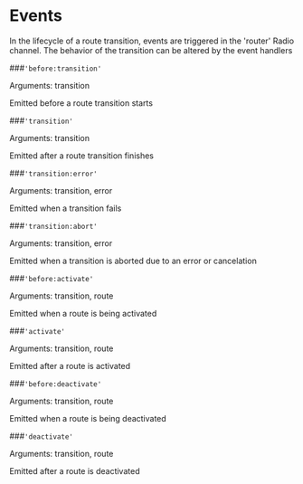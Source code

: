 # Events

In the lifecycle of a route transition, events are triggered in the
'router' Radio channel. The behavior of the transition can be altered 
by the event handlers
    
###<code>'before:transition' </code>
 
 Arguments: transition
 
 Emitted before a route transition starts
 
###<code>'transition' </code>
 
 Arguments: transition
 
 Emitted after a route transition finishes

###<code>'transition:error' </code>
 
 Arguments: transition, error
 
 Emitted when a transition fails 
  
###<code>'transition:abort' </code>
 
 Arguments: transition, error
 
 Emitted when a transition is aborted due to an error or cancelation

###<code>'before:activate' </code>
  
  Arguments: transition, route
  
  Emitted when a route is being activated
  
###<code>'activate' </code>
  
  Arguments: transition, route
  
  Emitted after a route is activated
   
   
###<code>'before:deactivate' </code>
  
  Arguments: transition, route
  
  Emitted when a route is being deactivated
  
###<code>'deactivate' </code>
  
  Arguments: transition, route
  
  Emitted after a route is deactivated   
